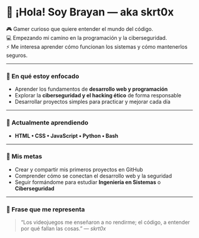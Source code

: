 # 👋 ¡Hola! Soy Brayan — aka **skrt0x**

🎮 Gamer curioso que quiere entender el mundo del código.  
💻 Empezando mi camino en la programación y la ciberseguridad.  
⚡ Me interesa aprender cómo funcionan los sistemas y cómo mantenerlos seguros.

---

### 🚀 En qué estoy enfocado
- Aprender los fundamentos de **desarrollo web y programación**  
- Explorar la **ciberseguridad y el hacking ético** de forma responsable  
- Desarrollar proyectos simples para practicar y mejorar cada día  

---

### 🧠 Actualmente aprendiendo
- **HTML • CSS • JavaScript • Python • Bash**  

---

### 🎯 Mis metas
- Crear y compartir mis primeros proyectos en GitHub  
- Comprender cómo se conectan el desarrollo web y la seguridad  
- Seguir formándome para estudiar **Ingeniería en Sistemas** o **Ciberseguridad**

---

### 💬 Frase que me representa
> “Los videojuegos me enseñaron a no rendirme; el código, a entender por qué fallan las cosas.” — *skrt0x*
